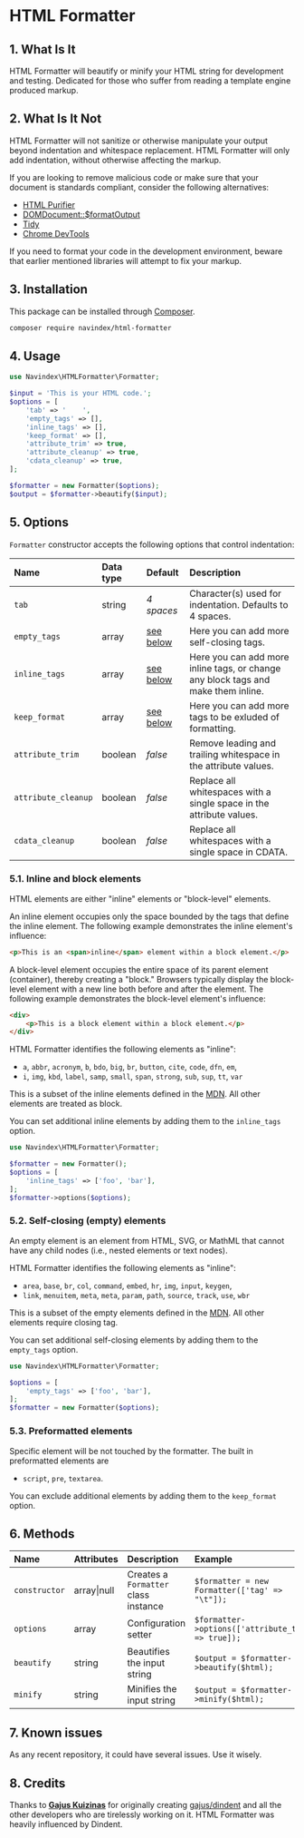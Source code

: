 # HTML Formatter

<!-- [![Build Status](https://travis-ci.org/gajus/html formatter.png?branch=master)](https://travis-ci.org/navindex/html-formatter)
[![Coverage Status](https://coveralls.io/repos/gajus/html formatter/badge.png?branch=master)](https://coveralls.io/r/navindex/html-formatter?branch=master)
[![Latest Stable Version](https://poser.pugx.org/gajus/html formatter/version.png)](https://packagist.org/packages/navindex/html-formatter)
[![License](https://poser.pugx.org/gajus/html formatter/license.png)](https://packagist.org/packages/navindex/html-formatter) -->

<!-- [![Latest Version](https://img.shields.io/github/release/spatie/analytics-statistics.svg?style=flat-square)](https://github.com/spatie/analytics-statistics/releases)
[![Software License](https://img.shields.io/badge/license-MIT-brightgreen.svg?style=flat-square)](LICENSE.md)
[![Build Status](https://img.shields.io/travis/spatie/analytics-statistics/master.svg?style=flat-square)](https://travis-ci.org/spatie/analytics-statistics)
[![Quality Score](https://img.shields.io/scrutinizer/g/spatie/analytics-statistics.svg?style=flat-square)](https://scrutinizer-ci.com/g/spatie/analytics-statistics)
[![Total Downloads](https://img.shields.io/packagist/dt/spatie/analytics-statistics.svg?style=flat-square)](https://packagist.org/packages/spatie/analytics-statistics) -->

## 1. What Is It

HTML Formatter will beautify or minify your HTML string for development and testing. Dedicated for those who suffer from reading a template engine produced markup.

## 2. What Is It Not

HTML Formatter will not sanitize or otherwise manipulate your output beyond indentation and whitespace replacement. HTML Formatter will only add indentation, without otherwise affecting the markup.

If you are looking to remove malicious code or make sure that your document is standards compliant, consider the following alternatives:

-   [HTML Purifier](https://github.com/Exercise/HTMLPurifierBundle)
-   [DOMDocument::$formatOutput](http://www.php.net/manual/en/class.domdocument.php)
-   [Tidy](http://www.php.net/manual/en/book.tidy.php)
-   [Chrome DevTools](https://developers.google.com/chrome-developer-tools/)

If you need to format your code in the development environment, beware that earlier mentioned libraries will attempt to fix your markup.

## 3. Installation

This package can be installed through [Composer](https://getcomposer.org/).

```bash
composer require navindex/html-formatter
```

## 4. Usage

```php
use Navindex\HTMLFormatter\Formatter;

$input = 'This is your HTML code.';
$options = [
    'tab' => '    ',
    'empty_tags' => [],
    'inline_tags' => [],
    'keep_format' => [],
    'attribute_trim' => true,
    'attribute_cleanup' => true,
    'cdata_cleanup' => true,
];

$formatter = new Formatter($options);
$output = $formatter->beautify($input);
```

## 5. Options

`Formatter` constructor accepts the following options that control indentation:

| Name                | Data type | Default           | Description                                                                       |
| :------------------ | :-------- | :---------------- | :-------------------------------------------------------------------------------- |
| `tab`               | string    | _4 spaces_        | Character(s) used for indentation. Defaults to 4 spaces.                          |
| `empty_tags`        | array     | [see below](#5-1) | Here you can add more self-closing tags.                                          |
| `inline_tags`       | array     | [see below](#5-2) | Here you can add more inline tags, or change any block tags and make them inline. |
| `keep_format`       | array     | [see below](#5-3) | Here you can add more tags to be exluded of formatting.                           |
| `attribute_trim`    | boolean   | _false_           | Remove leading and trailing whitespace in the attribute values.                   |
| `attribute_cleanup` | boolean   | _false_           | Replace all whitespaces with a single space in the attribute values.              |
| `cdata_cleanup`     | boolean   | _false_           | Replace all whitespaces with a single space in CDATA.                             |

<a name='5-1'></a>

### 5.1. Inline and block elements

HTML elements are either "inline" elements or "block-level" elements.

An inline element occupies only the space bounded by the tags that define the inline element. The following example demonstrates the inline element's influence:

```html
<p>This is an <span>inline</span> element within a block element.</p>
```

A block-level element occupies the entire space of its parent element (container), thereby creating a "block." Browsers typically display the block-level element with a new line both before and after the element. The following example demonstrates the block-level element's influence:

```html
<div>
    <p>This is a block element within a block element.</p>
</div>
```

HTML Formatter identifies the following elements as "inline":

-   `a`, `abbr`, `acronym`, `b`, `bdo`, `big`, `br`, `button`, `cite`, `code`, `dfn`, `em`,
-   `i`, `img`, `kbd`, `label`, `samp`, `small`, `span`, `strong`, `sub`, `sup`, `tt`, `var`

This is a subset of the inline elements defined in the [MDN](https://developer.mozilla.org/en-US/docs/Web/HTML/Inline_elements).
All other elements are treated as block.

You can set additional inline elements by adding them to the `inline_tags` option.

```php
use Navindex\HTMLFormatter\Formatter;

$formatter = new Formatter();
$options = [
    'inline_tags' => ['foo', 'bar'],
];
$formatter->options($options);
```

<a name='5-2'></a>

### 5.2. Self-closing (empty) elements

An empty element is an element from HTML, SVG, or MathML that cannot have any child nodes (i.e., nested elements or text nodes).

HTML Formatter identifies the following elements as "inline":

-   `area`, `base`, `br`, `col`, `command`, `embed`, `hr`, `img`, `input`, `keygen`,
-   `link`, `menuitem`, `meta`, `meta`, `param`, `path`, `source`, `track`, `use`, `wbr`

This is a subset of the empty elements defined in the [MDN](https://developer.mozilla.org/en-US/docs/Glossary/empty_element).
All other elements require closing tag.

You can set additional self-closing elements by adding them to the `empty_tags` option.

```php
use Navindex\HTMLFormatter\Formatter;

$options = [
    'empty_tags' => ['foo', 'bar'],
];
$formatter = new Formatter($options);
```

<a name='5-3'></a>

### 5.3. Preformatted elements</a>

Specific element will be not touched by the formatter. The built in preformatted elements are

-   `script`, `pre`, `textarea`.

You can exclude additional elements by adding them to the `keep_format` option.

## 6. Methods

| Name          | Attributes  | Description                          | Example                                            |
| :------------ | :---------- | :----------------------------------- | :------------------------------------------------- |
| `constructor` | array\|null | Creates a `Formatter` class instance | `$formatter = new Formatter(['tag' => "\t"]);`     |
| `options`     | array       | Configuration setter                 | `$formatter->options(['attribute_trim' => true]);` |
| `beautify`    | string      | Beautifies the input string          | `$output = $formatter->beautify($html);`           |
| `minify`      | string      | Minifies the input string            | `$output = $formatter->minify($html);`             |

<!--
# CLI

HTML Formatter can be used via the CLI script `./bin/html formatter.php`.

```sh
php ./bin/html formatter.php

Indent HTML.

Options:
    --input=./input_file.html
        Input file
    --indentation_character="    "
        Character(s) used for indentation. Defaults to 4 whitespace characters.
    --inline
        A list of comma separated "inline" element names.
    --block
        A list of comma separated "block" element names.

Examples:
    ./html formatter.php --input="./input.html"
        Indent "input.html" file and print the output to STDOUT.

    ./html formatter.php --input="./input.html" | tee ./output.html
        Indent "input.html" file and dump the output to "output.html".

    ./html formatter.php --input="./input.html" --indentation_character="\t"
        Indent "input.html" file using tab to indent the markup.

    ./html formatter.php --input="./input.html" --inline="div,p"
        Indent "input.html" file treating <div> and <p> elements as inline.

    ./html formatter.php --input="./input.html" --block="span,em"
        Indent "input.html" file treating <span> and <em> elements as block.
``` -->

## 7. Known issues

As any recent repository, it could have several issues. Use it wisely.

## 8. Credits

Thanks to **[Gajus Kuizinas](https://github.com/gajus)** for originally creating [gajus/dindent](https://github.com/gajus/dindent) and all the other developers who are tirelessly working on it. HTML Formatter was heavily influenced by Dindent.
